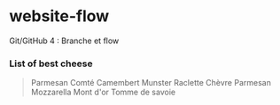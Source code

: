 # website-flow
Git/GitHub 4 : Branche et flow

### List of best cheese
> Parmesan
> Comté
> Camembert
> Munster
> Raclette
> Chèvre
> Parmesan
> Mozzarella
> Mont d'or
> Tomme de savoie